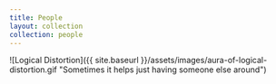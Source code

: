 ```yaml
---
title: People
layout: collection
collection: people
---
```



![Logical Distortion]({{ site.baseurl }}/assets/images/aura-of-logical-distortion.gif "Sometimes it helps just having someone else around")
